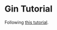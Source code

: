 # Gin Tutorial

Following [this tutorial](https://semaphoreci.com/community/tutorials/building-go-web-applications-and-microservices-using-gin).
